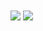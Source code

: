 <a>
  <img align="center" src="https://github-readme-stats.vercel.app/api/pin/?username=GustavoPimentaRibeiro&repo=github-readme-stats" />
</a>
<a>
  <img align="center" src="https://github-readme-stats.vercel.app/api/pin/?username=GustavoPimentaRibeiro&repo=convoychat" />
</a>
